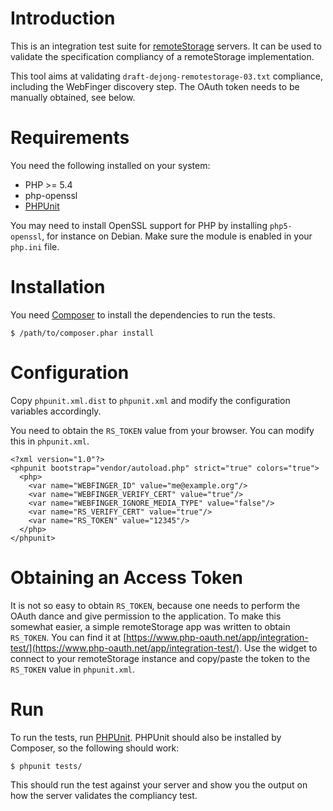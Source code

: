 # Introduction
This is an integration test suite for [remoteStorage](http://remotestorage.io)
servers. It can be used to validate the specification compliancy of a 
remoteStorage implementation.

This tool aims at validating `draft-dejong-remotestorage-03.txt` compliance, 
including the WebFinger discovery step. The OAuth token needs to be manually
obtained, see below.

# Requirements
You need the following installed on your system:
- PHP >= 5.4
- php-openssl
- [PHPUnit](https://phpunit.de)

You may need to install OpenSSL support for PHP by installing `php5-openssl`, 
for instance on Debian. Make sure the module is enabled in your `php.ini` 
file.

# Installation
You need [Composer](https://getcomposer.org) to install the dependencies to
run the tests.

    $ /path/to/composer.phar install

# Configuration
Copy `phpunit.xml.dist` to `phpunit.xml` and modify the configuration variables
accordingly.

You need to obtain the `RS_TOKEN` value from your browser. You can modify this 
in `phpunit.xml`.

    <?xml version="1.0"?>
    <phpunit bootstrap="vendor/autoload.php" strict="true" colors="true">
      <php>
        <var name="WEBFINGER_ID" value="me@example.org"/>
        <var name="WEBFINGER_VERIFY_CERT" value="true"/>
        <var name="WEBFINGER_IGNORE_MEDIA_TYPE" value="false"/>
        <var name="RS_VERIFY_CERT" value="true"/>
        <var name="RS_TOKEN" value="12345"/>
      </php>
    </phpunit>

# Obtaining an Access Token
It is not so easy to obtain `RS_TOKEN`, because one needs to perform the
OAuth dance and give permission to the application. To make this somewhat
easier, a simple remoteStorage app was written to obtain `RS_TOKEN`. You can
find it at [https://www.php-oauth.net/app/integration-test/](https://www.php-oauth.net/app/integration-test/).
Use the widget to connect to your remoteStorage instance and copy/paste the
token to the `RS_TOKEN` value in `phpunit.xml`.

# Run 
To run the tests, run [PHPUnit](https://phpunit.de). PHPUnit should also be 
installed by Composer, so the following should work:

    $ phpunit tests/

This should run the test against your server and show you the output on how
the server validates the compliancy test.
